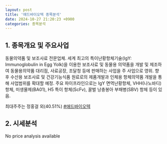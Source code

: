 ```yaml
---
layout: post
title: '애드바이오텍 종목분석'
date: 2024-10-27 21:20:23 +0900
categories: 종목분석
---
```


## 1. 종목개요 및 주요사업

동물의약품 및 보조사료 전문업체. 세계 최고의 특이난황항체기술(IgY: Immunoglobulin in Egg Yolk)을 이용한 보조사료 및 동물용 의약품을 개발 및 제조하여 동물용의약품 대리점, 사료공장, 조달청 등에 판매하는 사업을 주 사업으로 영위. 향후 수산용 보조사료 및 건강기능식품 원료로의 제품개발과 인체용 항체의약품 개발을 통해 사업범위를 확대할 예정. 주요 파이프라인으로는 IgY 면역난황항체, VHH(나노바디)항체, 미생물제(BA01), H5 특이 항체(ScFv), 꿀벌 낭충봉아 부패병(SBV) 항체 등이 있음.

최대주주는 정홍걸 외(40.51%)
[#애드바이오텍](#)

## 2. 시세분석

No price analysis available
